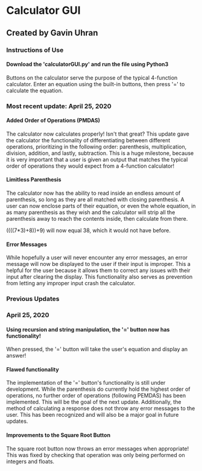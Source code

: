 # Calculator GUI
## Created by Gavin Uhran

### Instructions of Use
#### Download the 'calculatorGUI.py' and run the file using Python3
Buttons on the calculator serve the purpose of the typical 4-function calculator. Enter an equation using the built-in buttons, then press '=' to calculate the equation. 

### Most recent update: April 25, 2020
#### Added Order of Operations (PMDAS)
The calculator now calculates properly! Isn't that great? This update gave the calculator the functionality of differentiating between different operations, prioritizing in the following order: parenthesis, multiplication, division, addition, and lastly, subtraction. This is a huge milestone, because it is very important that a user is given an output that matches the typical order of operations they would expect from a 4-function calculator!

#### Limitless Parenthesis
The calculator now has the ability to read inside an endless amount of parenthesis, so long as they are all matched with closing parenthesis. A user can now enclose parts of their equation, or even the whole equation, in as many parenthesis as they wish and the calculator will strip all the parenthesis away to reach the contents inside, then calculate from there. 

((((7*3)+8))+9) will now equal 38, which it would not have before.

#### Error Messages
While hopefully a user will never encounter any error messages, an error message will now be displayed to the user if their input is improper. This a helpful for the user because it allows them to correct any issues with their input after clearing the display. This functionality also serves as prevention from letting any improper input crash the calculator.

### Previous Updates
### April 25, 2020
#### Using recursion and string manipulation, the '=' button now has functionality!
When pressed, the '=' button will take the user's equation and display an answer!

#### Flawed functionality
The implementation of the '=' button's functionality is still under development. While the parenthesis do currently hold the highest order of operations, no further order of operations (following PEMDAS) has been implemented. This will be the goal of the next update. Additionally, the method of calculating a response does not throw any error messages to the user. This has been recognized and will also be a major goal in future updates.

#### Improvements to the Square Root Button
The square root button now throws an error messages when appropriate! This was fixed by checking that operation was only being performed on integers and floats.
